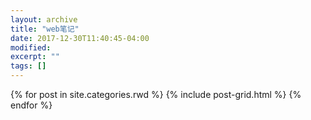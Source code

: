 ```yaml
---
layout: archive
title: "web笔记"
date: 2017-12-30T11:40:45-04:00
modified:
excerpt: ""
tags: []
---
```



<div class="tiles">
{% for post in site.categories.rwd %}
  {% include post-grid.html %}
{% endfor %}
</div><!-- /.tiles 把所有categories 有 rwd 的列出来-->